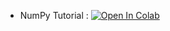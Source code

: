 - NumPy Tutorial : [![Open In Colab](https://colab.research.google.com/assets/colab-badge.svg)](https://colab.research.google.com/github/Reslan-Tinawi/python-data-analysis-workshop/blob/main/2-numpy/numpy-tutorial.ipynb)

<!-- - Pandas Tutorial: [![Open In Colab](https://colab.research.google.com/assets/colab-badge.svg)](https://colab.research.google.com/github/Reslan-Tinawi/python-data-analysis-workshop/blob/main/3-pandas/pandas-tutorial.ipynb) -->
